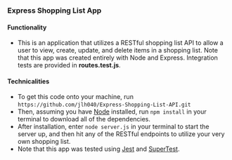 ### Express Shopping List App

#### Functionality

- This is an application that utilizes a RESTful shopping list API to allow a user to view, create, update, and delete items in a shopping list. Note that this app was created entirely with Node and Express. Integration tests are provided in **routes.test.js**.

#### Technicalities

- To get this code onto your machine, run `https://github.com/jlh040/Express-Shopping-List-API.git`
- Then, assuming you have [Node](https://nodejs.org/en/) installed, run `npm install` in your terminal to download all of the dependencies.
- After installation, enter `node server.js` in your terminal to start the server up, and then hit any of the RESTful endpoints to utilize your very own shopping list.
- Note that this app was tested using [Jest](https://jestjs.io/) and [SuperTest](https://www.npmjs.com/package/supertest).

